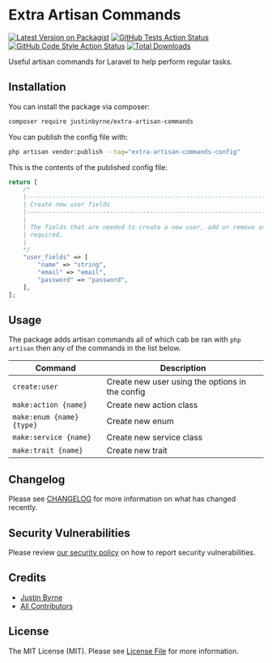# Extra Artisan Commands

[![Latest Version on Packagist](https://img.shields.io/packagist/v/justinbyrne/extra-artisan-commands.svg)](https://packagist.org/packages/justinbyrne/extra-artisan-commands)
[![GitHub Tests Action Status](https://github.com/JustinByrne/extra-artisan-commands/actions/workflows/run-tests.yml/badge.svg)](https://github.com/JustinByrne/extra-artisan-commands/actions/workflows/run-tests.yml)
[![GitHub Code Style Action Status](https://github.com/JustinByrne/extra-artisan-commands/actions/workflows/php-cs-fixer.yml/badge.svg)](https://github.com/JustinByrne/extra-artisan-commands/actions/workflows/php-cs-fixer.yml)
[![Total Downloads](https://img.shields.io/packagist/dt/justinbyrne/extra-artisan-commands.svg)](https://packagist.org/packages/justinbyrne/extra-artisan-commands)

Useful artisan commands for Laravel to help perform regular tasks.

## Installation

You can install the package via composer:

```bash
composer require justinbyrne/extra-artisan-commands
```

You can publish the config file with:

```bash
php artisan vendor:publish --tag="extra-artisan-commands-config"
```

This is the contents of the published config file:

```php
return [
    /*
    |--------------------------------------------------------------------------
    | Create new user fields
    |--------------------------------------------------------------------------
    |
    | The fields that are needed to create a new user, add or remove as
    | required.
    |
    */
    "user_fields" => [
        "name" => "string",
        "email" => "email",
        "password" => "password",
    ],
];
```

## Usage

The package adds artisan commands all of which cab be ran with `php artisan` then any of the commands in the list below.

| Command                   | Description                                     |
| ------------------------- | ----------------------------------------------- |
| `create:user`             | Create new user using the options in the config |
| `make:action {name}`      | Create new action class                         |
| `make:enum {name} {type}` | Create new enum                                 |
| `make:service {name}`     | Create new service class                        |
| `make:trait {name}`       | Create new trait                                |

<!-- ## Testing

```bash
composer test
``` -->

## Changelog

Please see [CHANGELOG](CHANGELOG.md) for more information on what has changed recently.

<!-- ## Contributing

Please see [CONTRIBUTING](https://github.com/spatie/.github/blob/main/CONTRIBUTING.md) for details. -->

## Security Vulnerabilities

Please review [our security policy](../../security/policy) on how to report security vulnerabilities.

## Credits

-   [Justin Byrne](https://github.com/JustinByrne)
-   [All Contributors](../../contributors)

## License

The MIT License (MIT). Please see [License File](LICENSE.md) for more information.
